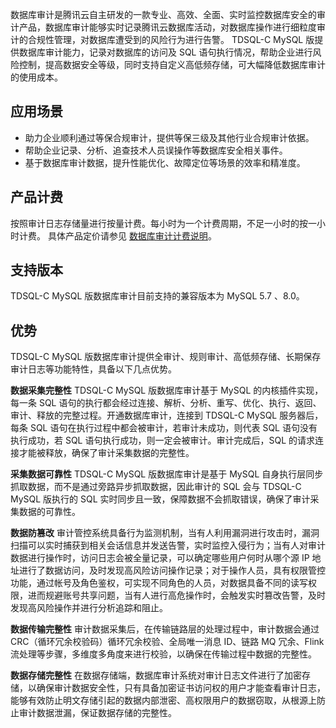数据库审计是腾讯云自主研发的一款专业、高效、全面、实时监控数据库安全的审计产品，数据库审计能够实时记录腾讯云数据库活动，对数据库操作进行细粒度审计的合规性管理，对数据库遭受到的风险行为进行告警。
TDSQL-C MySQL 版提供数据库审计能力，记录对数据库的访问及 SQL 语句执行情况，帮助企业进行风险控制，提高数据安全等级，同时支持自定义高低频存储，可大幅降低数据库审计的使用成本。

## 应用场景
- 助力企业顺利通过等保合规审计，提供等保三级及其他行业合规审计依据。
- 帮助企业记录、分析、追查技术人员误操作等数据库安全相关事件。
- 基于数据库审计数据，提升性能优化、故障定位等场景的效率和精准度。

## 产品计费
按照审计日志存储量进行按量计费。每小时为一个计费周期，不足一小时的按一小时计费。
具体产品定价请参见 [数据库审计计费说明](https://cloud.tencent.com/document/product/1003/73008)。

## 支持版本
TDSQL-C MySQL 版数据库审计目前支持的兼容版本为 MySQL 5.7 、8.0。

## 优势
TDSQL-C MySQL 版数据库审计提供全审计、规则审计、高低频存储、长期保存审计日志等功能特性，具备以下几点优势。

**数据采集完整性**
TDSQL-C MySQL 版数据库审计基于 MySQL 的内核插件实现，每一条 SQL 语句的执行都会经过连接、解析、分析、重写、优化、执行、返回、审计、释放的完整过程。开通数据库审计，连接到 TDSQL-C MySQL 服务器后，每条 SQL 语句在执行过程中都会被审计，若审计未成功，则代表 SQL 语句没有执行成功，若 SQL 语句执行成功，则一定会被审计。审计完成后，SQL 的请求连接才能被释放，确保了审计采集数据的完整性。

**采集数据可靠性**
TDSQL-C MySQL 版数据库审计是基于 MySQL 自身执行层同步抓取数据，而不是通过旁路异步抓取数据，因此审计的 SQL 会与 TDSQL-C MySQL 版执行的 SQL 实时同步且一致，保障数据不会抓取错误，确保了审计采集数据的可靠性。

**数据防篡改**
审计管控系统具备行为监测机制，当有人利用漏洞进行攻击时，漏洞扫描可以实时捕获到相关会话信息并发送告警，实时监控入侵行为；当有人对审计数据进行操作时，访问日志会被全量记录，可以确定哪些用户何时从哪个源 IP 地址进行了数据访问，及时发现高风险访问操作记录；对于操作人员，具有权限管控功能，通过帐号及角色鉴权，可实现不同角色的人员，对数据具备不同的读写权限，进而规避账号共享问题，当有人进行高危操作时，会触发实时篡改告警，及时发现高风险操作并进行分析追踪和阻止。

**数据传输完整性**
审计数据采集后，在传输链路层的处理过程中，审计数据会通过 CRC（循环冗余校验码）循环冗余校验、全局唯一消息 ID、链路 MQ 冗余、Flink 流处理等步骤，多维度多角度来进行校验，以确保在传输过程中数据的完整性。

**数据存储完整性**
在数据存储端，数据库审计系统对审计日志文件进行了加密存储，以确保审计数据安全性，只有具备加密证书访问权的用户才能查看审计日志，能够有效防止明文存储引起的数据内部泄密、高权限用户的数据窃取，从根源上防止审计数据泄漏，保证数据存储的完整性。
